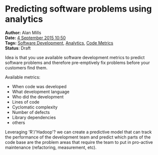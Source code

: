 Predicting software problems using analytics
============================================
**Author:** Alan Mills  
**Date:** [4 September 2015 10:50](/blog/history/2015-09.md)  
**Tags:** [Software Development](/blog/categories/software-development.md), [Analytics](/blog/categories/analytics.md), [Code Metrics](/blog/categories/code-metrics.md)  
**Status**: Draft

Idea is that you use available software development metrics to predict software problems and therefore pre-emptively fix problems before your customers find them.

Available metrics:
* When code was developed
* What development language
* Who did the development
* Lines of code
* Cyclomatic complexity
* Number of defects
* Library dependencies
* others

Leveraging 'R'/'Hadoop'? we can create a predictive model that can track the performance of the development team and predict which parts of the code base are the problem areas that require the team to put in pro-active maintenance (refactoring, measurement, etc).
